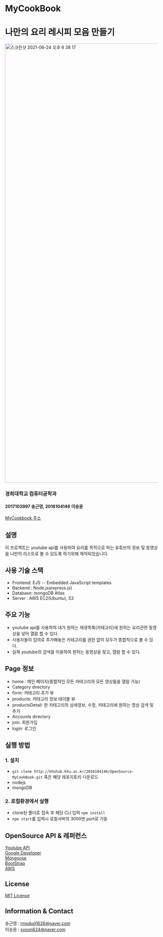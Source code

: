 # MyCookBook

# 나만의 요리 레시피 모음 만들기

<img width="1440" alt="스크린샷 2021-06-24 오후 6 38 17" src="https://user-images.githubusercontent.com/77139957/123241137-db005f00-d51b-11eb-8b7f-57c797108141.png">

### 경희대학교 컴퓨터공학과 
#### 2017103997 송근영, 2016104146 이승윤

[MyCookbook 주소](https://2016104146.oss-2021.tk:23023/)<br>

## 설명
이 프로젝트는 youtube api를 사용하여 요리를 목적으로 하는 유튜브의 정보 및 동영상을 나만의 리스트로 볼 수 있도록 하기위해 제작되었습니다.

## 사용 기술 스택
- Frontend: EJS -- Embedded JavaScript templates
- Backend : Node.js(express.js)
- Database: mongoDB Atlas
- Server : AWS EC2(Ubuntu), S3

## 주요 기능
- youtube api를 사용하여 내가 원하는 재생목록(카테고리)에 원하는 요리관련 동영상을 넣어 열람 할 수 있다.
- 사용자들이 임의로 추가해놓은 카테고리를 권한 없이 모두가 종합적으로 볼 수 있다.
- 실제 youtube의 검색을 이용하여 원하는 동영상을 찾고, 열람 할 수 있다.

## Page 정보
- home : 메인 페이지(종합적인 모든 카테고리의 모든 영상들을 열람 가능)
- Category directory
- form: 카테고리 추가 뷰
- products: 카테고리 정보 테이블 뷰
- productsDetail: 한 카테고리의 상세정보, 수정, 카테고리에 원하는 영상 검색 및 추가
- Accounts directory
- join: 회원가입
- login: 로그인

## 실행 방법
### 1. 설치
- `git clone http://khuhub.khu.ac.kr/2016104146/OpenSource-MyCookBook.git` 혹은 해당 레포지토리 다운로드
- nodejs
- mongoDB

### 2. 로컬환경에서 실행
- clone된 폴더로 접속 후 해당 CLI 입력
`npm install`
- `npm start`를 입력시 로컬서버의 3000번 port로 기동

## OpenSource API & 레퍼런스
[Youtube API](https://developers.google.com/youtube/v3/getting-started?hl=ko) <br>
[Google Developer](https://developers.google.com/people)  <br>
[Mongoose](https://mongoosejs.com/) <br>
[BootStrap](https://getbootstrap.com/) <br>
[AWS](https://aws.amazon.com/ko/sdk-for-node-js/) <br>

## License
[MIT License](http://khuhub.khu.ac.kr/2016104146/OpenSource-MyCookBook/blob/master/LICENSE)<br>

## Information & Contact
송근영 : rmsdud1626@naver.com<br>
이승윤 : syoon624@naver.com
